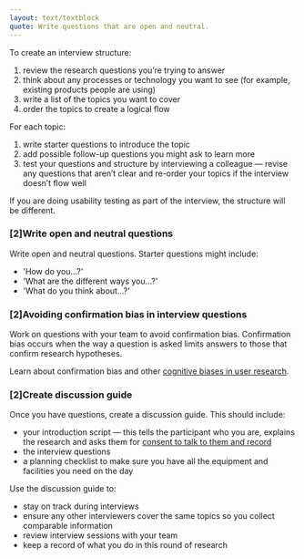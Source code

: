 ```yaml
---
layout: text/textblock
quote: Write questions that are open and neutral.
---
```

To create an interview structure:

1. review the research questions you’re trying to answer
2. think about any processes or technology you want to see (for example, existing products people are using)
3. write a list of the topics you want to cover
4. order the topics to create a logical flow

For each topic:

1. write starter questions to introduce the topic
2. add possible follow-up questions you might ask to learn more
3. test your questions and structure by interviewing a colleague — revise any questions that aren’t clear and re-order your topics if the interview doesn’t flow well

If you are doing usability testing as part of the interview, the structure will be different.

### [2]Write open and neutral questions
Write open and neutral questions. Starter questions might include:
- 'How do you...?'
- 'What are the different ways you...?'
- 'What do you think about...?'

### [2]Avoiding confirmation bias in interview questions
Work on questions with your team to avoid confirmation bias. Confirmation bias occurs when the way a question is asked limits answers to those that confirm research hypotheses. 

Learn about confirmation bias and other [cognitive biases in user research](http://www.uxaustralia.com.au/conferences/uxaustralia-2016/presentation/6-cognitive-biases/).

### [2]Create discussion guide
Once you have questions, create a discussion guide. This should include:
- your introduction script — this tells the participant who you are, explains the research and asks them for [consent to talk to them and record](/user-research/consent-forms/)
- the interview questions
- a planning checklist to make sure you have all the equipment and facilities you need on the day

Use the discussion guide to:
- stay on track during interviews
- ensure any other interviewers cover the same topics so you collect comparable information 
- review interview sessions with your team
- keep a record of what you do in this round of research
